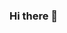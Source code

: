 ### Hi there 👋

<!--
**CSI-Bastian-Marti/CSI-Bastian-Marti** is a ✨ _special_ ✨ repository because its `README.md` (this file) appears on your GitHub profile.

Here are some ideas to get you started:Hola mi nombre es Bastian y me gusta el soccer y el basket. Estoy interesado en la informatica.
I'm currendly learning markdown.
